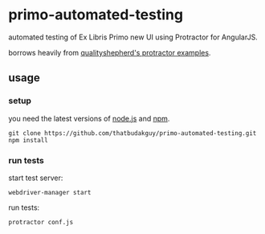 # primo-automated-testing
automated testing of Ex Libris Primo new UI using Protractor for AngularJS.

borrows heavily from [qualityshepherd's protractor examples](https://github.com/qualityshepherd/protractor-example).

## usage
### setup
you need the latest versions of [node.js](nodejs.org) and [npm](npmjs.com).
```
git clone https://github.com/thatbudakguy/primo-automated-testing.git
npm install
```
### run tests
start test server:
```
webdriver-manager start
```
run tests:
```
protractor conf.js
```
